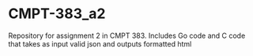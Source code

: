 # CMPT-383_a2
Repository for assignment 2 in CMPT 383.
Includes Go code and C code that takes as input valid json and outputs formatted html
